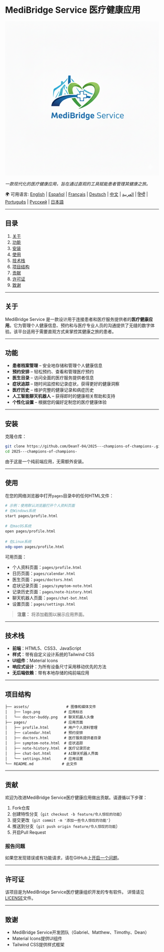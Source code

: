 # MediBridge Service 医疗健康应用

![MediBridge Service 标志](assets/logo.png)

*一款现代化的医疗健康应用，旨在通过直观的工具赋能患者管理其健康之旅。*

🌍 可用语言:
[English](README.md) | [Español](README.es.md) | [Français](README.fr.md) | [Deutsch](README.de.md) | [中文](README.zh-CN.md) | [العربية](README.ar.md) | [हिन्दी](README.hi.md) | [Português](README.pt.md) | [Русский](README.ru.md) | [日本語](README.ja.md)

---

## 目录

1. [关于](#关于)
2. [功能](#功能)
3. [安装](#安装)
4. [使用](#使用)
5. [技术栈](#技术栈)
6. [项目结构](#项目结构)
7. [贡献](#贡献)
8. [许可证](#许可证)
9. [致谢](#致谢)

---

## 关于

MediBridge Service 是一款设计用于连接患者和医疗服务提供者的**医疗健康应用**。它为管理个人健康信息、预约和与医疗专业人员的沟通提供了无缝的数字体验。该平台适用于需要直观方式来掌控其健康之旅的患者。

---

## 功能

* **患者档案管理** – 安全地存储和管理个人健康信息
* **预约安排** – 轻松预约、查看和管理医疗预约
* **医生目录** – 访问全面的医疗服务提供者信息
* **症状追踪** – 随时间监控和记录症状，获得更好的健康洞察
* **医疗历史** – 维护完整的健康记录和病症历史
* **人工智能聊天机器人** – 获得即时的健康相关帮助和支持
* **个性化设置** – 根据您的偏好定制您的医疗健康体验

---

## 安装

克隆仓库：

```bash
git clone https://github.com/DeanT-04/2025---champions-of-champions-.git
cd 2025---champions-of-champions-
```

由于这是一个纯前端应用，无需额外安装。

---

## 使用

在您的网络浏览器中打开`pages`目录中的任何HTML文件：

```bash
# 示例：使用默认浏览器打开个人资料页面
# 在Windows系统
start pages/profile.html

# 在macOS系统
open pages/profile.html

# 在Linux系统
xdg-open pages/profile.html
```

可用页面：
- 个人资料页面：`pages/profile.html`
- 日历页面：`pages/calendar.html`
- 医生页面：`pages/doctors.html`
- 症状记录页面：`pages/symptom-note.html`
- 记录历史页面：`pages/note-history.html`
- 聊天机器人页面：`pages/chat-bot.html`
- 设置页面：`pages/settings.html`

> **注意：** 将添加截图以展示应用界面。

---

## 技术栈

- **前端**：HTML5、CSS3、JavaScript
- **样式**：带有自定义设计系统的Tailwind CSS
- **UI组件**：Material Icons
- **响应式设计**：为所有设备尺寸采用移动优先的方法
- **无后端依赖**：带有本地存储的纯前端应用

---

## 项目结构

```
├── assets/                 # 图像和媒体文件
│   ├── logo.png           # 应用标志
│   └── doctor-buddy.png   # 聊天机器人头像
├── pages/                 # 应用页面
│   ├── profile.html       # 用户个人资料管理
│   ├── calendar.html      # 预约安排
│   ├── doctors.html       # 医疗服务提供者目录
│   ├── symptom-note.html  # 症状追踪
│   ├── note-history.html  # 医疗记录历史
│   ├── chat-bot.html      # AI聊天机器人界面
│   └── settings.html      # 应用设置
└── README.md             # 此文件
```

---

## 贡献

欢迎为改进MediBridge Service医疗健康应用做出贡献。请遵循以下步骤：

1. Fork仓库
2. 创建特性分支（`git checkout -b feature/令人惊叹的功能`）
3. 提交更改（`git commit -m '添加一些令人惊叹的功能'`）
4. 推送到分支（`git push origin feature/令人惊叹的功能`）
5. 开启Pull Request

### 报告问题

如果您发现错误或有功能请求，请在GitHub上[开启一个问题](https://github.com/DeanT-04/2025---champions-of-champions-/issues)。

---

## 许可证

该项目是为MediBridge Service医疗健康组织开发的专有软件。
详情请见[LICENSE](LICENSE)文件。

---

## 致谢

* MediBridge Service开发团队（Gabriel、Matthew、Timothy、Dean）
* Material Icons提供UI组件
* Tailwind CSS提供样式框架